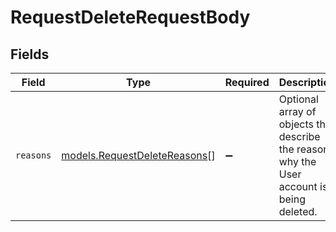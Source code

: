 # RequestDeleteRequestBody


## Fields

| Field                                                                                     | Type                                                                                      | Required                                                                                  | Description                                                                               |
| ----------------------------------------------------------------------------------------- | ----------------------------------------------------------------------------------------- | ----------------------------------------------------------------------------------------- | ----------------------------------------------------------------------------------------- |
| `reasons`                                                                                 | [models.RequestDeleteReasons](../models/requestdeletereasons.md)[]                        | :heavy_minus_sign:                                                                        | Optional array of objects that describe the reason why the User account is being deleted. |